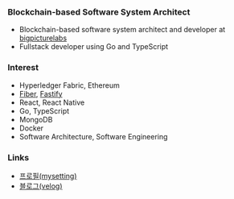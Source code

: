 ### Blockchain-based Software System Architect

* Blockchain-based software system architect and developer at [bigpicturelabs](https://bigpicturelabs.io)
* Fullstack developer using Go and TypeScript

### Interest

* Hyperledger Fabric, Ethereum
* [Fiber](https://gofiber.io), [Fastify](https://www.fastify.io)
* React, React Native
* Go, TypeScript
* MongoDB
* Docker
* Software Architecture, Software Engineering

### Links

* [프로필(mysetting)](https://mysetting.io/u/byron1st)
* [블로그(velog)](https://velog.io/@byron1st)

